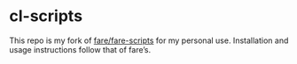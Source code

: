 cl-scripts
==========

This repo is my fork
of [fare/fare-scripts](http://github.com/fare/fare-scripts) for my
personal use. Installation and usage instructions follow that of fare’s.
